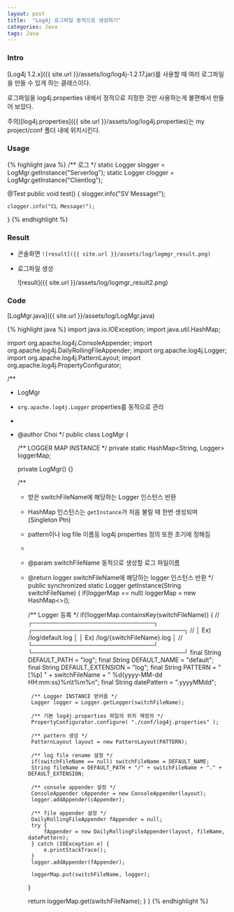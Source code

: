 ```yaml
---
layout: post
title:  "Log4j 로그파일 동적으로 생성하기"
categories: Java
tags: Java 
---
```


### Intro

[Log4j 1.2.x]({{ site.url }}/assets/log/log4j-1.2.17.jar)를 사용할 때 여러 로그파일을 만들 수 있게 하는 클래스이다.

로그파일을 log4j.properties 내에서 정적으로 지정한 것만 사용하는게 불편해서 만들어 보았다.

주의)[log4j.properties]({{ site.url }}/assets/log/log4j.properties)는 my project/conf 폴더 내에 위치시킨다.  
  
  
   
### Usage

{% highlight java %}
/** 로그 */
static Logger slogger = LogMgr.getInstance("Serverlog");
static Logger clogger = LogMgr.getInstance("Clientlog");

@Test
public void test() {
	slogger.info("SV Message!");
	
	clogger.info("CL Message!");
}
{% endhighlight %}  
  
  
   
### Result

- 콘솔화면
`
  ![result]({{ site.url }}/assets/log/logmgr_result.png)
`
- 로그파일 생성

  ![result]({{ site.url }}/assets/log/logmgr_result2.png)  
  
  
   
### Code

[LogMgr.java]({{ site.url }}/assets/log/LogMgr.java)

{% highlight java %}
import java.io.IOException;
import java.util.HashMap;

import org.apache.log4j.ConsoleAppender;
import org.apache.log4j.DailyRollingFileAppender;
import org.apache.log4j.Logger;
import org.apache.log4j.PatternLayout;
import org.apache.log4j.PropertyConfigurator;

/**
 * LogMgr<br>
 * <code>org.apache.log4j.Logger</code> properties를 동적으로 관리<br>
 * 
 * @author Choi
 */
public class LogMgr {
	
	/** LOGGER MAP INSTANCE */
	private static HashMap<String, Logger> loggerMap;
	
	private LogMgr() {}

	/**
	 * 받은 switchFileName에 해당하는 Logger 인스턴스 반환<br>
	 * HashMap 인스턴스는 <code>getInstance</code>가 처음 불릴 때 한번 생성되며 (Singleton Ptn)<br>
	 * pattern이나 log file 이름등 log4j properties 정의 또한 초기에 정해짐<br>
	 * 
	 * @param switchFileName	동적으로 생성할 로그 파일이름
	 * @return logger			switchFileName에 해당하는 logger 인스턴스 반환
	 */
	public synchronized static Logger getInstance(String switchFileName) {
		if(loggerMap == null)
			loggerMap = new HashMap<>();
		
		/** Logger 등록 */
		if(!loggerMap.containsKey(switchFileName)) {
			// ┌────────────────────────────┐	┌───────────────────────────────────┐
			// │	Ex)	/log/default.log	│	│	Ex)	/log/{switchFileName}.log	│
			// └────────────────────────────┘	└───────────────────────────────────┘
			final String DEFAULT_PATH 		= "log";
			final String DEFAULT_NAME 		= "default";
			final String DEFAULT_EXTENSION 	= "log";
			final String PATTERN 			= "[%p] " + switchFileName + " %d{yyyy-MM-dd HH:mm:ss}%n\t%m%n";
			final String datePattern 		= ".yyyyMMdd";

			/** Logger INSTANCE 얻어옴 */
			Logger logger = Logger.getLogger(switchFileName);
			
			/** 기본 log4j.properties 파일의 위치 재정의 */
			PropertyConfigurator.configure( "./conf/log4j.properties" );

			/** pattern 생성 */
			PatternLayout layout = new PatternLayout(PATTERN);

			/** log file rename 설정 */
			if(switchFileName == null) switchFileName = DEFAULT_NAME;
			String fileName = DEFAULT_PATH + "/" + switchFileName + "." + DEFAULT_EXTENSION;

			/** console appender 설정 */
			ConsoleAppender cAppender = new ConsoleAppender(layout);
			logger.addAppender(cAppender);

			/** file appender 설정 */
			DailyRollingFileAppender fAppender = null;
			try {
				fAppender = new DailyRollingFileAppender(layout, fileName, datePattern);
			} catch (IOException e) {
				e.printStackTrace();
			}
			logger.addAppender(fAppender);
			
			loggerMap.put(switchFileName, logger);
		}
		
		return loggerMap.get(switchFileName);
	}
}
{% endhighlight %}
